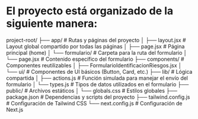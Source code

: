 

# El proyecto está organizado de la siguiente manera:
project-root/
├── app/                # Rutas y páginas del proyecto
│   ├── layout.jsx      # Layout global compartido por todas las páginas
│   ├── page.jsx        # Página principal (home)
│   └── formulario/     # Carpeta para la ruta del formulario
│       └── page.jsx    # Contenido específico del formulario
├── components/         # Componentes reutilizables
│   ├── FormularioIdentificacionRiesgos.jsx
│   └── ui/             # Componentes de UI básicos (Button, Card, etc.)
├── lib/                # Lógica compartida
│   ├── actions.js      # Función simulada para manejar el envío del formulario
│   └── types.js        # Tipos de datos utilizados en el formulario
├── public/             # Archivos estáticos
│   └── globals.css     # Estilos globales
├── package.json        # Dependencias y scripts del proyecto
├── tailwind.config.js  # Configuración de Tailwind CSS
└── next.config.js      # Configuración de Next.js